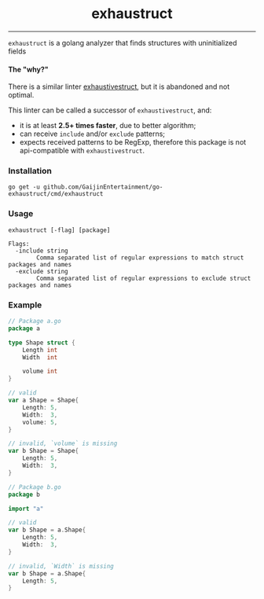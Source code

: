 <div align="center">

# exhaustruct

</div>

---

`exhaustruct` is a golang analyzer that finds structures with uninitialized fields

#### The "why?"

There is a similar linter [exhaustivestruct](https://github.com/mbilski/exhaustivestruct), but it is abandoned and not
optimal.

This linter can be called a successor of `exhaustivestruct`, and:

- it is at least **2.5+ times faster**, due to better algorithm;
- can receive `include` and/or `exclude` patterns;
- expects received patterns to be RegExp, therefore this package is not api-compatible with `exhaustivestruct`.

### Installation

```shell
go get -u github.com/GaijinEntertainment/go-exhaustruct/cmd/exhaustruct
```

### Usage

```
exhaustruct [-flag] [package]

Flags:
  -include string
        Comma separated list of regular expressions to match struct packages and names
  -exclude string
        Comma separated list of regular expressions to exclude struct packages and names
```

### Example

```go
// Package a.go
package a

type Shape struct {
	Length int
	Width  int

	volume int
}

// valid
var a Shape = Shape{
	Length: 5,
	Width:  3,
	volume: 5,
}

// invalid, `volume` is missing
var b Shape = Shape{
	Length: 5,
	Width:  3,
}

// Package b.go
package b

import "a"

// valid
var b Shape = a.Shape{
	Length: 5,
	Width:  3,
}

// invalid, `Width` is missing
var b Shape = a.Shape{
	Length: 5,
}
```